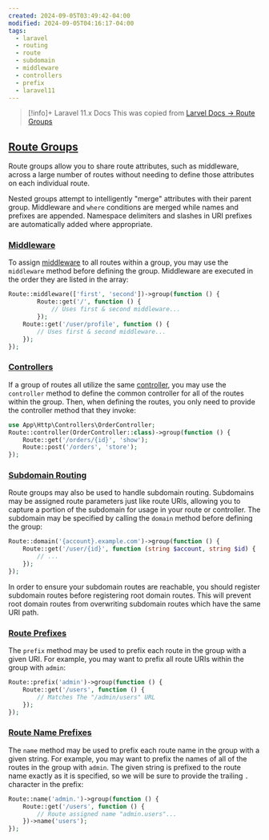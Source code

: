 ```yaml
---
created: 2024-09-05T03:49:42-04:00
modified: 2024-09-05T04:16:17-04:00
tags:
  - laravel
  - routing
  - route
  - subdomain
  - middleware
  - controllers
  - prefix
  - laravel11
---
```


> [!info]+ Laravel 11.x Docs
> This was copied from [Larvel Docs -> Route Groups](https://laravel.com/docs/11.x/routing#route-groups)

## [Route Groups](https://laravel.com/docs/11.x/routing#route-groups)

Route groups allow you to share route attributes, such as middleware, across a large number of routes without needing to define those attributes on each individual route.

Nested groups attempt to intelligently "merge" attributes with their parent group. Middleware and `where` conditions are merged while names and prefixes are appended. Namespace delimiters and slashes in URI prefixes are automatically added where appropriate.

### [Middleware](https://laravel.com/docs/11.x/routing#route-group-middleware)

To assign [middleware](https://laravel.com/docs/11.x/middleware) to all routes within a group, you may use the `middleware` method before defining the group. Middleware are executed in the order they are listed in the array:

```php
Route::middleware(['first', 'second'])->group(function () {
		Route::get('/', function () {
			// Uses first & second middleware...
		}); 
	Route::get('/user/profile', function () {
        // Uses first & second middleware...
    });
});
```

### [Controllers](https://laravel.com/docs/11.x/routing#route-group-controllers)

If a group of routes all utilize the same [controller](https://laravel.com/docs/11.x/controllers), you may use the `controller` method to define the common controller for all of the routes within the group. Then, when defining the routes, you only need to provide the controller method that they invoke:

```php
use App\Http\Controllers\OrderController; 
Route::controller(OrderController::class)->group(function () {
	Route::get('/orders/{id}', 'show');
	Route::post('/orders', 'store');
});
```

### [Subdomain Routing](https://laravel.com/docs/11.x/routing#route-group-subdomain-routing)

Route groups may also be used to handle subdomain routing. Subdomains may be assigned route parameters just like route URIs, allowing you to capture a portion of the subdomain for usage in your route or controller. The subdomain may be specified by calling the `domain` method before defining the group:

```php
Route::domain('{account}.example.com')->group(function () {
	Route::get('/user/{id}', function (string $account, string $id) {
		// ...
	});
});
```

In order to ensure your subdomain routes are reachable, you should register subdomain routes before registering root domain routes. This will prevent root domain routes from overwriting subdomain routes which have the same URI path.

### [Route Prefixes](https://laravel.com/docs/11.x/routing#route-group-prefixes)

The `prefix` method may be used to prefix each route in the group with a given URI. For example, you may want to prefix all route URIs within the group with `admin`:

```php
Route::prefix('admin')->group(function () {
	Route::get('/users', function () {
		// Matches The "/admin/users" URL
	});
});
```

### [Route Name Prefixes](https://laravel.com/docs/11.x/routing#route-group-name-prefixes)

The `name` method may be used to prefix each route name in the group with a given string. For example, you may want to prefix the names of all of the routes in the group with `admin`. The given string is prefixed to the route name exactly as it is specified, so we will be sure to provide the trailing `.` character in the prefix:

```php
Route::name('admin.')->group(function () {
	Route::get('/users', function () {
		// Route assigned name "admin.users"...
	})->name('users');
});
```

